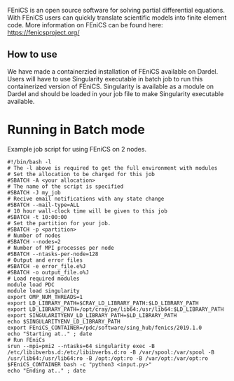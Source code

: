FEniCS is an open source software for solving partial differential equations. With FEniCS users can quickly translate scientific models into finite element code.
More information on FEniCS can be found here: https://fenicsproject.org/

## How to use

We have made a containerzied installation of FEniCS available on Dardel.
Users will have to use Singularity executable in batch job to run this containerized version of FEniCS.
Singularity is available as a module on Dardel and should be loaded in your job file to make Singularity executable available.

# Running in Batch mode
Example job script for using FEniCS on 2 nodes.

```
#!/bin/bash -l
# The -l above is required to get the full environment with modules
# Set the allocation to be charged for this job
#SBATCH -A <your allocation>
# The name of the script is specified
#SBATCH -J my_job
# Recive email notifications with any state change
#SBATCH --mail-type=ALL
# 10 hour wall-clock time will be given to this job
#SBATCH -t 10:00:00
# Set the partition for your job.
#SBATCH -p <partition>
# Number of nodes
#SBATCH --nodes=2
# Number of MPI processes per node
#SBATCH --ntasks-per-node=128
# Output and error files
#SBATCH -e error_file.e%J
#SBATCH -o output_file.o%J
# Load required modules
module load PDC
module load singularity
export OMP_NUM_THREADS=1
export LD_LIBRARY_PATH=$CRAY_LD_LIBRARY_PATH:$LD_LIBRARY_PATH
export LD_LIBRARY_PATH=/opt/cray/pe/lib64:/usr/lib64:$LD_LIBRARY_PATH
export SINGULARITYENV_LD_LIBRARY_PATH=$LD_LIBRARY_PATH
echo $SINGULARITYENV_LD_LIBRARY_PATH
export FEniCS_CONTAINER=/pdc/software/sing_hub/fenics/2019.1.0
echo "Starting at.." ; date
# Run FEniCs
srun --mpi=pmi2 --ntasks=64 singularity exec -B /etc/libibverbs.d:/etc/libibverbs.d:ro -B /var/spool:/var/spool -B /usr/lib64:/usr/lib64:ro -B /opt:/opt:ro -B /var/opt:/var/opt:ro $FEniCS_CONTAINER bash -c "python3 <input.py>"
echo "Ending at.." ; date
```

